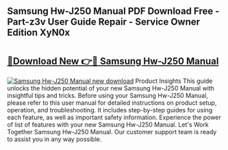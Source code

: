 ## Samsung Hw-J250 Manual PDF Download Free - Part-z3v User Guide Repair - Service Owner Edition XyN0x

# <h2><a href="http://cf10236.oget.top/?id=Samsung+Hw-J250+Manual">🔗Download New 👉🔴 Samsung Hw-J250 Manual</a></h2>

[![Samsung Hw-J250 Manual new download](https://i.imgur.com/5g1atiW.png)](http://cf10236.oget.top/?id=Samsung+Hw-J250+Manual)
Product Insights This guide unlocks the hidden potential of your new Samsung Hw-J250 Manual with insightful tips and tricks. Before using your Samsung Hw-J250 Manual, please refer to this user manual for detailed instructions on product setup, operation, and troubleshooting. It includes step-by-step guides for using each feature, as well as important safety information. Experience the power of list of features with your new Samsung Hw-J250 Manual. Let's Work Together Samsung Hw-J250 Manual. Our customer support team is ready to assist you in any way possible.
